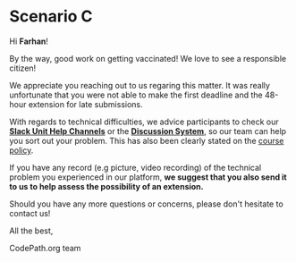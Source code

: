 # Scenario C

Hi **Farhan**!

By the way, good work on getting vaccinated! We love to see a responsible citizen!

We appreciate you reaching out to us regaring this matter. It was really unfortunate that you were not able to make the first deadline and the 48-hour extension for late submissions.

With regards to technical difficulties, we advice participants to check our [**Slack Unit Help Channels**](https://slack.com) or the [**Discussion System**](https://discussions.codepath.com/), so our team can help you sort out your problem. This has also been clearly stated on the [course policy](https://mock.policy).

If you have any record (e.g picture, video recording) of the technical problem you experienced in our platform, **we suggest that you  also send it to us to help assess the possibility of an extension.**

Should you have any more questions or concerns, please don't hesitate to contact us!



All the best,


CodePath.org team
